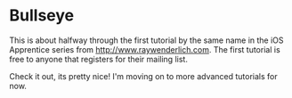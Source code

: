 Bullseye
========

This is about halfway through the first tutorial by the same name in the iOS Apprentice series
from http://www.raywenderlich.com.  The first tutorial is free to anyone that registers for
their mailing list.

Check it out, its pretty nice!  I'm moving on to more advanced tutorials for now.